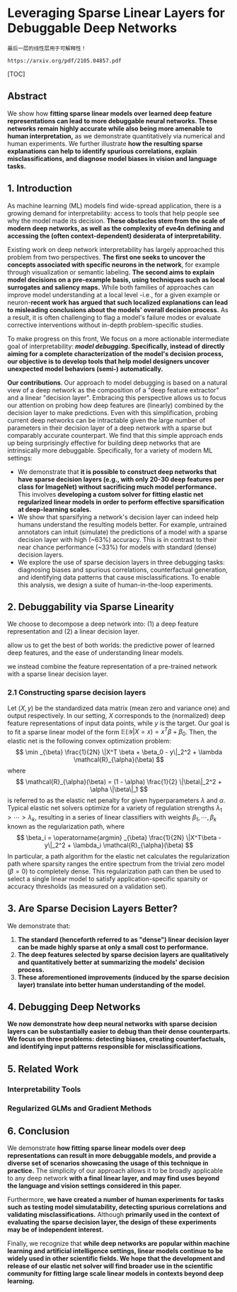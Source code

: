 # Leveraging Sparse Linear Layers for Debuggable Deep Networks

    最后一层的线性层用于可解释性！
    
    https://arxiv.org/pdf/2105.04857.pdf

[TOC]

## Abstract

We show how **fitting sparse linear models over learned deep feature representations can lead to more debuggable neural networks. These networks remain highly accurate while also being more amenable to human interpretation,** as we demonstrate quantitatively via numerical and human experiments. We further illustrate **how the resulting sparse explanations can help to identify spurious correlations, explain misclassifications, and diagnose model biases in vision and language tasks.**



## 1. Introduction

As machine learning (ML) models find wide-spread application, there is a growing demand for interpretability: access to tools that help people see why the model made its decision. **These obstacles stem from the scale of modern deep networks, as well as the complexity of eve4n defining and accessing the (often context-dependent) desiderata of interpretability.**

Existing work on deep network interpretability has largely approached this problem from two perspectives. **The first one seeks to uncover the concepts associated with specific neurons in the network**, for example through visualization or semantic labeling. **The second aims to explain model decisions on a pre-example basis, using techniques such as local surrogates and saliency maps.** While both families of approaches can improve model understanding at a local level -i.e., for a given example or neuron-**recent work has argued that such localized explanations can lead to misleading conclusions about the models' overall decision process.** As a result, it is often challenging to flag a model's failure modes or evaluate corrective interventions without in-depth problem-specific studies.

To make progress on this front, We focus on a more actionable intermediate goal of interpretability: ***model debugging*. Specifically, instead of directly aiming for a complete characterization of the model's decision process, our objective is to develop tools that help model designers uncover unexpected model behaviors (semi-) automatically.**



**Our contributions**. Our approach to model debugging is based on a natural view of a deep network as the composition of a "deep feature extractor" and a linear "decision layer". Embracing this perspective allows us to focus our attention on probing how deep features are (linearly) combined by the decision layer to make predictions. Even with this simplification, probing current deep networks can be intractable given the large number of parameters in their decision layer of a deep network with a sparse but comparably accurate counterpart. We find that this simple approach ends up being surprisingly effective for building deep networks that are intrinsically  more debuggable. Specifically, for a variety of modern ML settings:

+ We demonstrate that **it is possible to construct deep networks that have sparse decision layers (e.g., with only 20-30 deep features per class for ImageNet) without sacrificing much model performance.** This involves **developing a custom solver for fitting elastic net regularized linear models in order to perform effective sparsification  at deep-learning scales.**
+ We show that sparsifying a network's decision layer can indeed help humans understand the resulting models better. For example, untrained annotators can intuit (simulate) the predictions of a model with a sparse decision layer with high (~63%) accuracy. This is in contrast to their near chance performance (~33%) for models with standard (dense) decision layers.
+ We explore the use of sparse decision layers in three debugging tasks: diagnosing biases and spurious correlations, counterfactual generation, and identifying data patterns that cause misclassifications. To enable this analysis, we design a suite of human-in-the-loop experiments.



## 2. Debuggability via Sparse Linearity

We choose to decompose a deep network into: (1) a deep feature representation and (2) a linear decision layer.

allow us to get the best of both worlds: the predictive power of learned deep features, and the ease of understanding linear models.

we instead combine the feature representation of a pre-trained network with a sparse linear decision layer.

### 2.1 Constructing sparse decision layers

Let $(X,y)$ be the standardized data matrix (mean zero and variance one) and output respectively. In our setting, $X$ corresponds to the (normalized) deep feature representations of input data points, while $y$ is the target. Our goal is to fit a sparse linear model of the form $\mathbb{E}(\mathcal{Y} | X = x) = x^T \beta + \beta_0$. Then, the elastic net is the following convex optimization problem:
$$
\min _{\beta} \frac{1}{2N} \|X^T \beta + \beta_0 - y\|_2^2 + \lambda \mathcal{R}_{\alpha}(\beta)
$$
where
$$
\mathcal{R}_{\alpha}(\beta) = (1 - \alpha) \frac{1}{2} \|\beta\|_2^2 + \alpha \|\beta\|_1
$$
is referred to as the elastic net penalty for given hyperparameters $\lambda$ and $\alpha$. Typical elastic net solvers optimize for a variety of regulation strengths $\lambda_1 > \cdots > \lambda_k$, resulting in a series of linear classifiers with weights $\beta_1, \cdots, \beta_k$ known as the regularization path, where
$$
\beta_i = \operatorname{argmin} _{\beta} \frac{1}{2N} \|X^T\beta - y\|_2^2 + \lambda_i \mathcal{R}_{\alpha}(\beta)
$$
In particular, a path algorithm for the elastic net calculates the regularization path where sparsity ranges the entire spectrum from the trivial zero model ($\beta = 0$) to completely dense. This regularization path can then be used to select a single linear model to satisfy application-specific sparsity or accuracy thresholds (as measured on a validation set). 





## 3. Are Sparse Decision Layers Better?

We demonstrate that:

1. **The standard (henceforth referred to as "dense") linear decision layer can be made highly sparse at only a small cost to performance.**
2. **The deep features selected by sparse decision layers are qualitatively and quantitatively better at summarizing the models' decision process.**
3. **These aforementioned improvements (induced by the sparse decision layer) translate into better human understanding of the model.**



## 4. Debugging Deep Networks

**We now demonstrate how deep neural networks with sparse decision layers can be substantially easier to debug than their dense counterparts. We focus on three problems: detecting biases, creating counterfactuals, and identifying input patterns responsible for misclassifications.**



## 5. Related Work

### Interpretability Tools

### Regularized GLMs and Gradient Methods



## 6. Conclusion

We demonstrate **how fitting sparse linear models over deep representations can result in more debuggable models, and provide a diverse set of scenarios showcasing the usage of this technique in practice.** The simplicity of our approach allows it to be broadly applicable to any deep network **with a final linear layer, and may find uses beyond the language and vision settings considered in this paper.**

Furthermore, **we have created a number of human experiments for tasks such as testing model simulatability, detecting spurious correlations and validating misclassifications.** Although **primarily used in the context of evaluating the sparse decision layer, the design of these experiments may be of independent interest.**

Finally, we recognize that **while deep networks are popular within machine learning and artificial intelligence settings, linear models continue to be widely used in other scientific fields. We hope that the development and release of our elastic net solver will find broader use in the scientific community for fitting large scale linear models in contexts beyond deep learning.**

